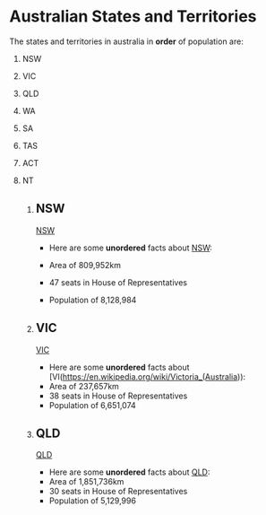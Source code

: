# Australian States and Territories

 The states and territories in australia in **order** of population are:

1. NSW
1. VIC
1. QLD
1. WA
1. SA
1. TAS
1. ACT
1. NT

   1. ## NSW

         [NSW](./nsw.jpg)

         - Here are some **unordered** facts about [NSW](https://en.wikipedia.org/wiki/New_South_Wales):

         - Area of 809,952km
         - 47 seats in House of Representatives
         - Population of 8,128,984
  
   2. ## VIC

        [VIC](vic.jpg)

         - Here are some **unordered** facts about [VI(<https://en.wikipedia.org/wiki/Victoria_(Australia>)):
         - Area of 237,657km
         - 38 seats in House of Representatives
         - Population of 6,651,074

    1. ## QLD

         [QLD](qld.png)

         - Here are some **unordered** facts about [QLD](https://en.wikipedia.org/wiki/Queensland):
         - Area of 1,851,736km
         - 30 seats in House of Representatives
         - Population of 5,129,996
